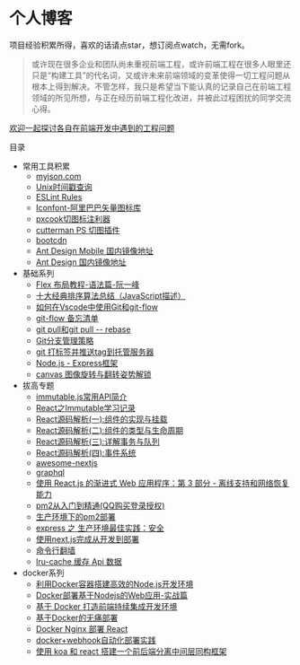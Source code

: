 # 个人博客

项目经验积累所得，喜欢的话请点star，想订阅点watch，无需fork。

> 或许现在很多企业和团队尚未重视前端工程，或许前端工程在很多人眼里还只是“构建工具”的代名词，又或许未来前端领域的变革使得一切工程问题从根本上得到解决。不管怎样，我只是希望当下能认真的记录自己在前端工程领域的所见所想，与正在经历前端工程化改进，并被此过程困扰的同学交流心得。

[欢迎一起探讨各自在前端开发中遇到的工程问题](https://github.com/pmg1989/blog/issues/1)

目录

* 常用工具积累
    * [myjson.com](http://myjson.com/)
    * [Unix时间戳查询](http://tool.chinaz.com/Tools/unixtime.aspx)
    * [ESLint Rules](https://cn.eslint.org/docs/rules/)
    * [Iconfont-阿里巴巴矢量图标库](http://www.iconfont.cn/)
    * [pxcook切图标注利器](http://www.fancynode.com.cn/pxcook)
    * [cutterman PS 切图插件](http://www.cutterman.cn/zh)
    * [bootcdn](http://www.bootcdn.cn/)
    * [Ant Design Mobile 国内镜像地址](http://antd-mobile.gitee.io/docs/react/introduce-cn)
    * [Ant Design 国内镜像地址](http://ant-design.gitee.io/index-cn)
* 基础系列
    * [Flex 布局教程-语法篇-阮一峰](http://www.ruanyifeng.com/blog/2015/07/flex-grammar.html)
    * [十大经典排序算法总结（JavaScript描述）](https://www.cnblogs.com/jztan/p/5878630.html)
    * [如何在Vscode中使用Git和git-flow](http://www.xiaolaiwo.com/how-to-use-git-and-git-flow-in-vscode.html)
    * [git-flow 备忘清单](https://danielkummer.github.io/git-flow-cheatsheet/index.zh_CN.html)
    * [git pull和git pull -- rebase](https://blog.csdn.net/losingcarryjie/article/details/78808656)
    * [Git分支管理策略](http://www.ruanyifeng.com/blog/2012/07/git.html)
    * [git 打标签并推送tag到托管服务器](http://yijiebuyi.com/blog/007269d04d5096d9397ce3daf9d84c48.html)
    * [Node.js - Express框架](http://javascript.ruanyifeng.com/nodejs/express.html)
    * [canvas 图像旋转与翻转姿势解锁](https://aotu.io/notes/2017/05/25/canvas-img-rotate-and-flip/index.html)
* 拔高专题
    * [immutable.js常用API简介](https://yq.aliyun.com/articles/69516)
    * [React之Immutable学习记录](http://blog.poetries.top/2017/11/20/react-study-Immutable/)
    * [React源码解析(一):组件的实现与挂载](https://juejin.im/post/5983dfbcf265da3e2f7f32de)
    * [React源码解析(二):组件的类型与生命周期](https://juejin.im/post/59ca03b9518825177c60d10b)
    * [React源码解析(三):详解事务与队列](https://juejin.im/post/59cc4c4bf265da0648446ce0)
    * [React源码解析(四):事件系统](https://juejin.im/post/5a0cf54ff265da43333df2c4)
    * [awesome-nextjs](https://github.com/unicodeveloper/awesome-nextjs)
    * [graphql](http://graphql.cn/)
    * [使用 React.js 的渐进式 Web 应用程序：第 3 部分 - 离线支持和网络恢复能力](https://juejin.im/entry/58350983a22b9d006bbb90d3)
    * [pm2从入门到精通(QQ购买登录授权)](https://www.kancloud.cn/daiji/pm2/395273)
    * [生产环境下的pm2部署](https://www.zybuluo.com/zhenxi/note/512949)
    * [express 之 生产环境最佳实践：安全](http://expressjs.com/zh-cn/advanced/best-practice-security.html)
    * [使用next.js完成从开发到部署](https://juejin.im/post/5b08078b51882538ad3f163d)
    * [命令行翻墙](https://bitbucket.org/yuetsh/blog/wiki/2018/%E5%BC%80%E5%90%AF%E5%91%BD%E4%BB%A4%E8%A1%8C%E7%BF%BB%E5%A2%99)
    * [lru-cache 缓存 Api 数据](https://www.mmxiaowu.com/article/58666e94b31b4b0734dd01be)
* docker系列
    * [利用Docker容器搭建高效的Node.js开发环境](https://yalishizhude.github.io/2017/08/10/docker4node/)
    * [Docker部署基于Nodejs的Web应用-实战篇](https://segmentfault.com/a/1190000010541792)
    * [基于 Docker 打造前端持续集成开发环境](https://juejin.im/post/5a142d7b6fb9a0451170c2c7)
    * [基于Docker的无痛部署](https://minghe.me/2017-01-16-%E5%9F%BA%E4%BA%8EDocker%E7%9A%84%E6%97%A0%E7%97%9B%E9%83%A8%E7%BD%B2.html)
    * [Docker Nginx 部署 React](https://segmentfault.com/a/1190000010415158)
    * [docker+webhook自动化部署实践](https://zhuanlan.zhihu.com/p/26877434)
    * [使用 koa 和 react 搭建一个前后端分离中间层同构框架](http://aemoe.listenlite.com/2017/05/18/How%20to%20build/)
